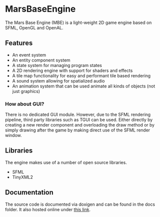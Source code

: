 # MarsBaseEngine
The Mars Base Engine (MBE) is a light-weight 2D game engine based on SFML, OpenGL and OpenAL.

## Features

- An event system
- An entity component system
- A state system for managing program states
- A 2D rendering engine with support for shaders and effects
- A tile map functionality for easy and performant tile based rendering
- A sound system allowing for spatialized audio
- An animation system that can be used animate all kinds of objects (not just graphics)

### How about GUI?
There is no dedicated GUI module. However, due to the SFML rendering pipeline, third party libraries such as TGUI can be used. Either directly by creating a new render component and overloading the draw method or by simply drawing after the game by making direct use of the SFML render window.

## Libraries
The engine makes use of a number of open source libraries.

- SFML
- TinyXML2

## Documentation
The source code is documented via doxigen and can be found in the docs folder. It also hosted online under [this link](https://adriankoch3010.github.io/MarsBaseEngine/index.html "Mars Base Project Documentation").
